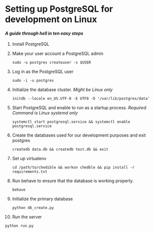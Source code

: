 # Setting up PostgreSQL for development on Linux
#### *A guide through hell in ten easy steps*


1. Install PostgreSQL
2. Make your user account a PostgreSQL admin

   ```sudo -u postgres createuser -s $USER```
3. Log in as the PostgreSQL user

   ```sudo -i -u postgres```
4. Initialize the database cluster. *Might be Linux only*

   ```initdb --locale en_US.UTF-8 -E UTF8 -D '/var/lib/postgres/data'```
5. Start PostgreSQL and enable to run as a startup process. *Required. Command is Linux systemd only*

   ```systemctl start postgresql.service && systemctl enable postgresql.service``` 
6. Create the databases used for our development purposes and exit postgres

   ```createdb data.db && createdb test.db && exit```
7. Set up virtualenv

   ```cd /path/to/chedible && workon chedble && pip install -r requirements.txt```
8. Run behave to ensure that the database is working properly. 

   ``` behave ```
9. Initialize the primary database

   ```python db_create.py```
   
10. Run the server

   ```python run.py```
   
